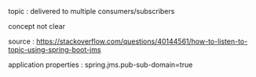 topic : delivered to multiple consumers/subscribers

concept not clear


source : https://stackoverflow.com/questions/40144561/how-to-listen-to-topic-using-spring-boot-jms 



application properties : spring.jms.pub-sub-domain=true
